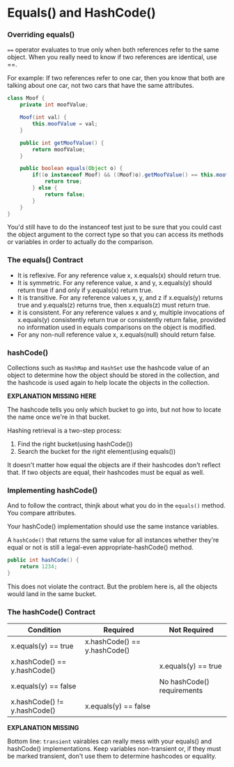 # Equals() and HashCode()
	
### Overriding equals()

`==` operator evaluates to true only when both references refer to the same object. When you really need to know if two references are identical, use ==.

For example: If two references refer to one car, then you know that both are talking about one car, not two cars that have the same attributes.

```java
class Moof {
	private int moofValue;

	Moof(int val) {
		this.moofValue = val;
	}

	public int getMoofValue() {
		return moofValue;
	}

	public boolean equals(Object o) {
		if((o instanceof Moof) && ((Moof)o).getMoofValue() == this.moofValue) {
			return true;
		} else {
			return false;
		}
	}
}
```

You'd still have to do the instanceof test just to be sure that you could cast the object argument to the correct type so that you can access its methods or variables in order to actually do the comparison.

### The equals() Contract

- It is reflexive. For any reference value x, x.equals(x) should return true.
- It is symmetric. For any reference value, x and y, x.equals(y) should return true if and only if y.equals(x) return true.
- It is transitive. For any reference values x, y, and z if x.equals(y) returns true and y.equals(z) returns true, then x.equals(z) must return true.
- it is consistent. For any reference values x and y, multiple invocations of x.equals(y) consistently return true or consistently return false, provided no information used in equals comparisons on the object is modified.
- For any non-null reference value x, x.equals(null) should return false.

### hashCode()

Collections such as `HashMap` and `HashSet` use the hashcode value of an object to determine how the object should be stored in the collection, and the hashcode is used again to help locate the objects in the collection.

**EXPLANATION MISSING HERE**

The hashcode tells you only which bucket to go into, but not how to locate the name once we're in that bucket.

Hashing retrieval is a two-step process:
1. Find the right bucket(using hashCode())
2. Search the bucket for the right element(using equals())

It doesn't matter how equal the objects are if their hashcodes don't reflect that. If two objects are equal, their hashcodes must be equal as well.

### Implementing hashCode()

And to follow the contract, thinjk about what you do in the `equals()` method. You compare attributes.

Your hashCode() implementation should use the same instance variables.

A `hashCode()` that returns the same value for all instances whether they're equal or not is still a legal-even appropriate-hashCode() method.

```java
public int hashCode() {
	return 1234;
}
```

This does not violate the contract. But the problem here is, all the objects would land in the same bucket.

### The hashCode() Contract

| Condition                    | Required                     | Not Required               |
|------------------------------|------------------------------|----------------------------|
| x.equals(y) == true          | x.hashCode() == y.hashCode() |                            |
| x.hashCode() == y.hashCode() |                              | x.equals(y) == true        |
| x.equals(y) == false         |                              | No hashCode() requirements |
| x.hashCode() != y.hashCode() | x.equals(y) == false         |                            |


**EXPLANATION MISSING**

  Bottom line: `transient` vairables can really mess with your equals() and hashCode() implementations. Keep variables non-transient or, if they must be marked transient, don't use them to determine hashcodes or equality.